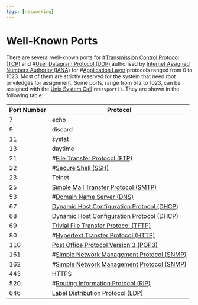 ```yaml
---
tags: [networking]
---
```


# Well-Known Ports

There are several well-known ports for #[Transmission Control Protocol (TCP)](202206151232.md)
and #[User Datagram Protocol (UDP)](202206151759.md) authorised by
[Internet Assigned Numbers Authority (IANA)](202210010901.md) for #[Application Layer](202206131856.md)
protocols ranged from 0 to 1023. Most of them are strictly reserved for the
system that need root priviledges for assignment. Some ports, range from 512 to
1023, can be assigned with the [Unix System Call](202210062303.md)
`rresvport()`. They are shown in the following table:

| Port Number | Protocol                                                      |
| ----------- | -----------------                                             |
| 7           | echo                                                          |
| 9           | discard                                                       |
| 11          | systat                                                        |
| 13          | daytime                                                       |
| 21          | #[File Transfer Protocol (FTP)](202210221515.md)              |
| 22          | #[Secure Shell (SSH)](202205191908.md)                        |
| 23          | Telnet                                                        |
| 25          | [Simple Mail Transfer Protocol (SMTP)](202302251327.md)       |
| 53          | #[Domain Name Server (DNS)](202209300947.md)                  |
| 67          | [Dynamic Host Configuration Protocol (DHCP)](202206151645.md) |
| 68          | [Dynamic Host Configuration Protocol (DHCP)](202206151645.md) |
| 69          | [Trivial File Transfer Protocol (TFTP)](202303021112.md)      |
| 80          | #[Hypertext Transfer Protocol (HTTP)](202202211439.md)        |
| 110         | [Post Office Protocol Version 3 (POP3)](202302251342.md)      |
| 161         | #[Simple Network Management Protocol (SNMP)](202212211531.md) |
| 162         | #[Simple Network Management Protocol (SNMP)](202212211531.md) |
| 443         | HTTPS                                                         |
| 520         | #[Routing Information Protocol (RIP)](202210160908.md)        |
| 646         | [Label Distribution Protocol (LDP)](202304261308.md)          |
